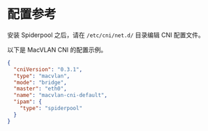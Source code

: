 # 配置参考

安装 Spiderpool 之后，请在 `/etc/cni/net.d/` 目录编辑 CNI 配置文件。

以下是 MacVLAN CNI 的配置示例。

```json
{
  "cniVersion": "0.3.1",
  "type": "macvlan",
  "mode": "bridge",
  "master": "eth0",
  "name": "macvlan-cni-default",
  "ipam": {
    "type": "spiderpool"
  }
}
```
